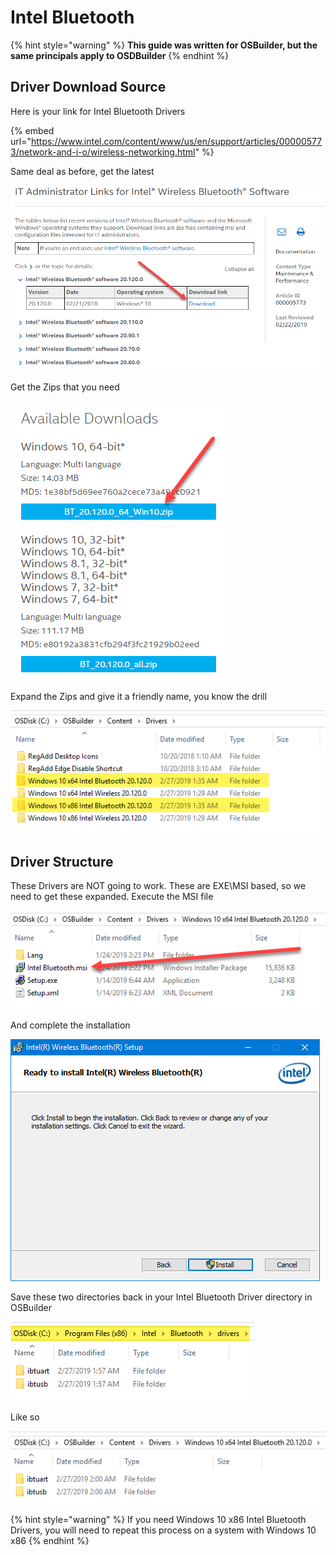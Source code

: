 # Intel Bluetooth

{% hint style="warning" %}
**This guide was written for OSBuilder, but the same principals apply to OSDBuilder**
{% endhint %}

## Driver Download Source

Here is your link for Intel Bluetooth Drivers

{% embed url="https://www.intel.com/content/www/us/en/support/articles/000005773/network-and-i-o/wireless-networking.html" %}

Same deal as before, get the latest

![](../../../../../.gitbook/assets/image%20%2844%29.png)

Get the Zips that you need

![](../../../../../.gitbook/assets/image%20%28166%29.png)

Expand the Zips and give it a friendly name, you know the drill

![](../../../../../.gitbook/assets/image%20%28172%29.png)

## 

## Driver Structure

These Drivers are NOT going to work.  These are EXE\MSI based, so we need to get these expanded.  Execute the MSI file

![](../../../../../.gitbook/assets/image%20%2887%29.png)

And complete the installation

![](../../../../../.gitbook/assets/image%20%2860%29.png)

Save these two directories back in your Intel Bluetooth Driver directory in OSBuilder

![](../../../../../.gitbook/assets/image%20%28117%29.png)

Like so

![](../../../../../.gitbook/assets/image%20%28181%29.png)

{% hint style="warning" %}
If you need Windows 10 x86 Intel Bluetooth Drivers, you will need to repeat this process on a system with Windows 10 x86
{% endhint %}


